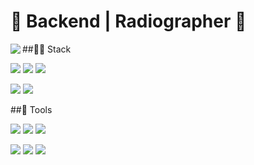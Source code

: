# 🌟 Backend | Radiographer 🌟

<img align="left" src="http://mazassumnida.wtf/api/v2/generate_badge?boj=nyong9221"/>

##👩‍🚀 Stack

<img src="https://img.shields.io/badge/-Java-%23F08080?style=flat-square&logo=JAVA&logoColor=white"/></a> <img src="https://img.shields.io/badge/-Spring-%2332CD32?style=flat-square&logo=Spring&logoColor=white"/></a> <img src="https://img.shields.io/badge/-SpringBoot-%237CFC00?style=flat-square&logo=Springboot&logoColor=white"/></a> 

<img src="https://img.shields.io/badge/-React--Native-%231E90FF?style=flat-square&logo=react&logoColor=white"/></a> <img src="https://img.shields.io/badge/-Expo-%23696969?style=flat-square&logo=Expo&logoColor=white"/></a>


##🚀 Tools

<img src="https://img.shields.io/badge/-AWS%20EC2-%23FF4500?style=flat-square&logo=AmazonEC2&logoColor=white"/></a> <img src="https://img.shields.io/badge/-AWS%20S3-%2300CED1?style=flat-square&logo=AmazonS3&logoColor=white"/></a> <img src="https://img.shields.io/badge/-AWS%20RDS-%234169E1?style=flat-square&logo=AmazonRDS&logoColor=white"/></a>

<img src="https://img.shields.io/badge/-Git-%239370DB?style=flat-square&logo=Git&logoColor=white"/></a> <img src="https://img.shields.io/badge/-GitHub-%234B0082?style=flat-square&logo=Github&logoColor=white"/></a> <img src="https://img.shields.io/badge/-GitHub%20Actions-%23191970?style=flat-square&logo=GithubActions&logoColor=white"/></a>
